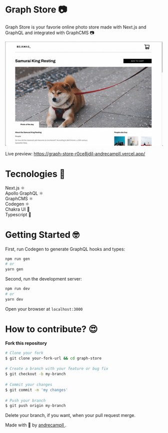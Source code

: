 # Graph Store 📷
Graph Store is your favorie online photo store made with Next.js and GraphQL and integrated with GraphCMS 📷 <br />

<p align="center" t>
  <img src=".github/result.png" />
</p>

Live preview: https://graph-store-r0ce8jdil-andrecampll.vercel.app/

# Tecnologies 🚀
Next.js ⚛️ <br />
Apollo GraphQL ⚛️ <br />
GraphCMS ⚛️ <br />
Codegen ⚛️ <br />
Chakra UI 🥷 <br />
Typescript 🦕

# Getting Started 🤓
First, run Codegen to generate GraphQL hooks and types:

```bash
npm run gen
# or
yarn gen
```
Second, run the development server:

```bash
npm run dev
# or
yarn dev
```

Open your browser at `localhost:3000`

# How to contribute? 😍
**Fork this repository**
```bash
# Clone your fork
$ git clone your-fork-url && cd graph-store

# Create a branch with your feature or bug fix
$ git checkout -b my-branch

# Commit your changes
$ git commit -m 'my changes'

# Push your branch
$ git push origin my-branch
```

Delete your branch, if you want, when your pull request merge. <br />

Made with 💜 by <a href="https://www.linkedin.com/in/andrecampll/" target="_blank"> andrecampll </a>. <br />
<br />
